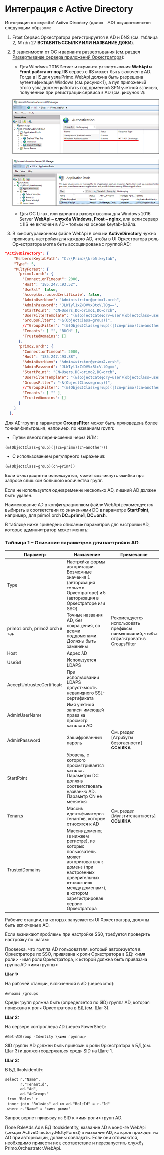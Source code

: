 # Интеграция с Active Directory

Интеграция со службо1 Active Directory (далее - AD) осуществляется следующим образом:

1. Front Сервис Оркестратора регистрируется в AD и DNS (см. таблица 2, № п/п 27 **ВСТАВИТЬ ССЫЛКУ ИЛИ НАЗВАНИЕ ДОКИ**). 
2. В зависимости от ОС и варианта развертывания (см. раздел [Развертывание сервера приложений Оркестратора](**CCЫЛКА**)):
   * Для Windows 2016 Server и варианта развертывания **WebApi и Front работают под IIS** сервер с IIS может быть включен в AD. Тогда в IIS для узла Primo.WebApi должна быть разрешена аутентификация Windows (см. рисунок 1), а пул приложений этого узла должен работать под доменной SPN учетной записью, полученной при регистрации сервиса в AD (см. рисунок 2):

   ![](<../../.gitbook/assets/6. Разрешение аутентификация Windows для узлов в IIS.png>)

   ![](<../../.gitbook/assets/7. Пользователь, под которым работает пул приложений Primo.WebApi.png>)

   * Для ОС Linux, или варианта развертывания для Windows 2016 Server **WebApi – служба Windows, Front – nginx**, или если сервер с IIS не включен в AD – только на основе keytab-файла. 

3. В конфигурационном файле WebApi в секции **ActiveDirectory** нужно прописать настройки для каждого AD, чтобы в UI Оркестратора роль Оркестратора могла быть ассоциирована с группой AD:

```json
"ActiveDirectory": {
    "KerberosKeytabPath": "C:\\Primo\\krb5.keytab",
    "Type": 5,
    "MultyForest": {
      "primo1.orch": {
        "ConnectionTimeout": 2000,
        "Host": "185.247.193.52",
        "UseSsl": false,
        "AcceptUntrustedCertificate": false,
        "AdminUserName": "Administrator@primo1.orch",
        "AdminPassword": "JLWIyl1xZNDVVx8tcVllOg==",
        "StartPoint": "CN=Users,DC=primo1,DC=orch",
        "UserFilterTemplate": "(&(objectCategory=user)(objectClass=user)(userPrincipalName={0}))",
        "GroupsFilter": "(&(ObjectClass=group))",
        //"GroupsFilter": "(&(ObjectClass=group)(|(cn=primo)(cn=another)))",
        "Tenants": [ "", "BUCH" ],
        "TrustedDomains": []
      },
      "primo2.orch": {
        "ConnectionTimeout": 2000,
        "Host": "185.247.193.88",
        "AdminUserName": "Administrator@primo2.orch",
        "AdminPassword": "JLWIyl1xZNDVVx8tcVllOg==",
        "StartPoint": "CN=Users,DC=primo2,DC=orch",
        "UserFilterTemplate": "(&(objectCategory=user)(objectClass=user)(userPrincipalName={0}))",
        "GroupsFilter": "(&(ObjectClass=group))",
        //"GroupsFilter": "(&(ObjectClass=group)(|(cn=primo)(cn=another)))",
        "Tenants": [ "" ],
        "TrustedDomains": []
      }
    }
  },
```
Для AD-групп в параметре **GroupsFilter** может быть произведена более точная фильтрация, например, по названиям групп:

* Путем явного перечисления через ИЛИ:

`(&(ObjectClass=group)(|(cn=primo)(cn=another)))`

* С использованием регулярного выражения:

`(&(ObjectClass=group)(cn=prim*))`

Если фильтрация не используется, может возникнуть ошибка при запросе слишком большого количества групп.

Если не используется одновременно несколько AD, лишний AD должен быть удален.

Наименование AD в конфигурационном файле WebApi рекомендуется выбирать в соответствии со значениями DC в параметре **StartPoint**, например, для primo1.orch **DC=primo1**, **DC=orch**.

В таблице ниже приведено описание параметров для настройки AD, которые администратор может менять:

### Таблица 1 – Описание параметров для настройки AD.

| Параметр               	| Назначение	| Примечание |
| ----------------------- | ----------- | ---------- |
| Type                    | Настройка формы авторизации. Возможные значения 1 (авторизация только в Оркестраторе) и 5 (авторизация в Оркестраторе или SSO) |  |
| primo1.orch, primo2.orch и т.д. | Точные названия AD, без сокращения, со всеми поддоменами. Должны быть заменены | Рекомендуется использовать префиксы наименований, чтобы отфильтровать в GroupsFilter |
| Host                    | 	Адрес AD  |            |
| UseSsl                  | Используется LDAPS |     |
| AcceptUntrustedCertificate | При использовании LDAPS допустимость невалидного SSL-сертификата |  |
| AdminUserName          | Имя учетной записи, имеющей права на просмотр каталога AD |            |
| AdminPassword          | Зашифрованный пароль	 | См. раздел [Атрибуты безопасности] **ССЫЛКА** |
| StartPoint             | Уровень, с которого просматривается каталог. Параметры DC должны соответствовать названию AD. Параметр CN не меняется |   |
| Tenants                | Массив идентификаторов тенантов, которые относятся к AD  | См. раздел [Мультитенантность] **ССЫЛКА** |
| TrustedDomains         | Массив доменов (в нижнем регистре), из которых пользователь может авторизоваться в домене (при настроенных доверительных отношениях между доменами), в котором зарегистрирован сервис Оркестратора |     |	

Рабочие станции, на которых запускается UI Оркестратора, должны быть включены в AD.

Если возникают проблемы при настройке SSO, требуется проверить настройку по шагам:

Проверка, что группа AD пользователя, который авторизуется в Оркестраторе по SSO, привязана к роли Оркестратора в БД: \<имя роли\> - имя роли Оркестратора, к которой должна быть привязана группа AD \<имя группы\>

**Шаг 1:**

На рабочей станции, включенной в AD (через cmd):

`#whoami /groups`

Среди групп должна быть (определяется по SID) группа AD, которая привязана к роли Оркестратора в БД (см. Шаг 3).

**Шаг 2:**

На сервере контроллера AD (через PowerShell):

`#Get-ADGroup -Identity \<имя группы\>`

SID группы AD должен быть привязан к роли Оркестратора в БД (см. Шаг 3) и должен содержаться среди SID на Шаге 1.

**Шаг 3:**

В БД ltoolsidentity:

```
select r."Name",
       r."TenantId",
       ad."Ad",
       ad."AdGroups"
 from "Roles" r
 inner join "RoleAds" ad on ad."RoleId" = r."Id"
 where r."Name" = '<имя роли>'
```
Запрос вернет привязку по SID к \<имя роли\> групп AD.

Поле RoleAds.Ad в БД ltoolsidentity, название AD в конфиге WebApi (секция ActiveDirectory:MultyForest) и название AD, которое приходит из AD при авторизации, должны совпадать. Если они отличаются, необходимо привести их в соответствие и перезапустить службу Primo.Orchestrator.WebApi.
 


